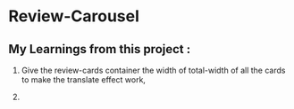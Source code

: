 # Review-Carousel

## My Learnings from this project :
 1. Give the review-cards container the width of total-width of all the cards to make the translate effect work,

 2. 